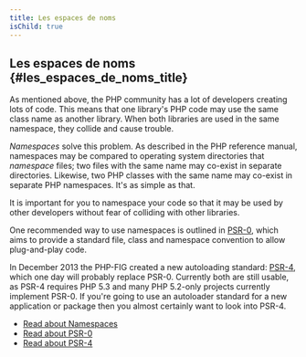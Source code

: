 ```yaml
---
title: Les espaces de noms
isChild: true
---
```


## Les espaces de noms {#les_espaces_de_noms_title}

As mentioned above, the PHP community has a lot of developers creating lots of code. This means that 
one library's PHP code may use the same class name as another library. When both libraries are used 
in the same namespace, they collide and cause trouble.

_Namespaces_ solve this problem. As described in the PHP reference manual, namespaces may be compared 
to operating system directories that _namespace_ files; two files with the same name may co-exist in 
separate directories. Likewise, two PHP classes with the same name may co-exist in separate PHP 
namespaces. It's as simple as that.

It is important for you to namespace your code so that it may be used by other developers without fear 
of colliding with other libraries.

One recommended way to use namespaces is outlined in [PSR-0][psr0], which aims to provide a standard file, 
class and namespace convention to allow plug-and-play code.

In December 2013 the PHP-FIG created a new autoloading standard: [PSR-4][psr4], which one day will 
probably replace PSR-0. Currently both are still usable, as PSR-4 requires PHP 5.3 and many PHP 5.2-only 
projects currently implement PSR-0. If you're going to use an autoloader standard for a new application or 
package then you almost certainly want to look into PSR-4.

* [Read about Namespaces][namespaces]
* [Read about PSR-0][psr0]
* [Read about PSR-4][psr4]

[namespaces]: http://php.net/manual/en/language.namespaces.php
[psr0]: https://github.com/php-fig/fig-standards/blob/master/accepted/PSR-0.md
[psr4]: https://github.com/php-fig/fig-standards/blob/master/accepted/PSR-4-autoloader.md

